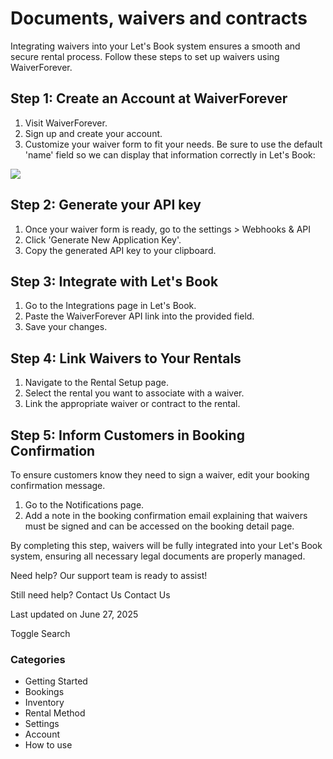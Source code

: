 Documents, waivers and contracts
================================

Integrating waivers into your Let's Book system ensures a smooth and secure rental process. Follow these steps to set up waivers using WaiverForever.

Step 1: Create an Account at WaiverForever
------------------------------------------

1. Visit WaiverForever.
2. Sign up and create your account.
3. Customize your waiver form to fit your needs. Be sure to use the default 'name' field so we can display that information correctly in Let's Book:

![](https://d33v4339jhl8k0.cloudfront.net/docs/assets/5ec3f479042863474d1b00dc/images/66cdd558493fd0116031ff31/file-On2AaYeS6X.png)

Step 2: Generate your API key
-----------------------------

1. Once your waiver form is ready, go to the settings > Webhooks & API
2. Click 'Generate New Application Key'.
3. Copy the generated API key to your clipboard.

Step 3: Integrate with Let's Book
---------------------------------

1. Go to the Integrations page in Let's Book.
2. Paste the WaiverForever API link into the provided field.
3. Save your changes.

Step 4: Link Waivers to Your Rentals
------------------------------------

1. Navigate to the Rental Setup page.
2. Select the rental you want to associate with a waiver.
3. Link the appropriate waiver or contract to the rental.

Step 5: Inform Customers in Booking Confirmation
------------------------------------------------

To ensure customers know they need to sign a waiver, edit your booking confirmation message.

1. Go to the Notifications page.
2. Add a note in the booking confirmation email explaining that waivers must be signed and can be accessed on the booking detail page.

By completing this step, waivers will be fully integrated into your Let's Book system, ensuring all necessary legal documents are properly managed.

Need help? Our support team is ready to assist!

Still need help?
Contact Us
Contact Us

Last updated on June 27, 2025






Toggle Search

### Categories

* Getting Started
* Bookings
* Inventory
* Rental Method
* Settings
* Account
* How to use
